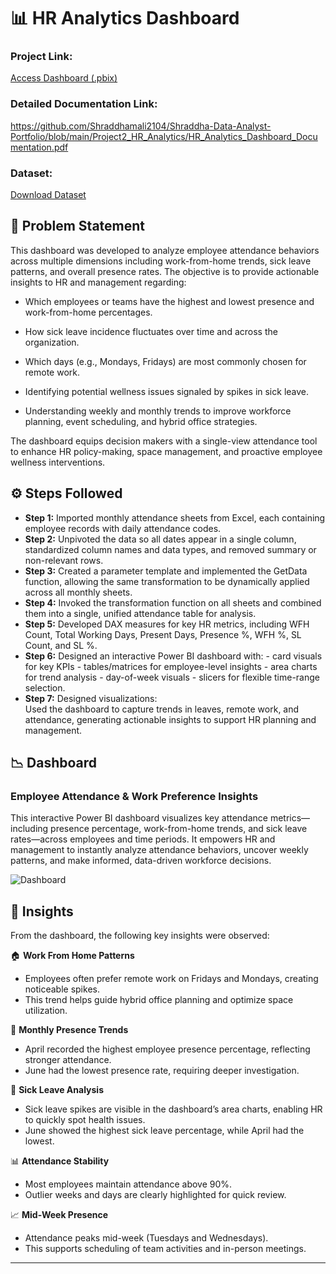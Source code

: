 
# 📊 HR Analytics Dashboard  
 
### Project Link:
[Access Dashboard (.pbix)](https://github.com/Shraddhamali2104/Shraddha-Data-Analyst-Portfolio/blob/main/Project2_HR_Analytics/HR%20Analytics%20.pbix)

### Detailed Documentation Link: 
https://github.com/Shraddhamali2104/Shraddha-Data-Analyst-Portfolio/blob/main/Project2_HR_Analytics/HR_Analytics_Dashboard_Documentation.pdf

### Dataset:
[Download Dataset](https://github.com/Shraddhamali2104/Shraddha-Data-Analyst-Portfolio/blob/main/Project2_HR_Analytics/Attendance%20Sheet%202022-2023_Masked.xlsx)

## 📝 Problem Statement 
This dashboard was developed to analyze employee attendance behaviors across multiple dimensions including work-from-home trends, sick leave patterns, and overall presence rates.
The objective is to provide actionable insights to HR and management regarding:

- Which employees or teams have the highest and lowest presence and work-from-home percentages.

- How sick leave incidence fluctuates over time and across the organization.

- Which days (e.g., Mondays, Fridays) are most commonly chosen for remote work.

- Identifying potential wellness issues signaled by spikes in sick leave.

- Understanding weekly and monthly trends to improve workforce planning, event scheduling, and hybrid office strategies.

The dashboard equips decision makers with a single-view attendance tool to enhance HR policy-making, space management, and proactive employee wellness interventions.




## ⚙️ Steps Followed  

- **Step 1:** Imported monthly attendance sheets from Excel, each containing employee records with daily attendance codes.
- **Step 2:**  Unpivoted the data so all dates appear in a single column, standardized column names and data types, and removed summary or non-relevant rows. 
- **Step 3:**  Created a parameter template and implemented the GetData function, allowing the same transformation to be dynamically applied across all monthly sheets. 
- **Step 4:**  Invoked the transformation function on all sheets and combined them into a single, unified attendance table for analysis. 
- **Step 5:**  Developed DAX measures for key HR metrics, including WFH Count, Total Working Days, Present Days, Presence %, WFH %, SL Count, and SL %. 
- **Step 6:**  Designed an interactive Power BI dashboard with:
      -  card visuals for key KPIs
      -  tables/matrices for employee-level insights
      -  area charts for trend analysis
      -  day-of-week visuals
      -  slicers for flexible time-range selection.  
- **Step 7:**  Designed visualizations:  
  Used the dashboard to capture trends in leaves, remote work, and attendance, generating actionable insights to support HR planning and management.



## 📉 Dashboard  

### Employee Attendance & Work Preference Insights 

This interactive Power BI dashboard visualizes key attendance metrics—including presence percentage, work-from-home trends, and sick leave rates—across employees and time periods. It empowers HR and management to instantly analyze attendance behaviors, uncover weekly patterns, and make informed, data-driven workforce decisions.

![Dashboard](https://github.com/user-attachments/assets/13ccc5df-549e-4844-b54b-57f46503d41d)


## 🔎 Insights  
From the dashboard, the following key insights were observed:  

🏠 **Work From Home Patterns**  
- Employees often prefer remote work on Fridays and Mondays, creating noticeable spikes.  
- This trend helps guide hybrid office planning and optimize space utilization.  

📅 **Monthly Presence Trends**  
- April recorded the highest employee presence percentage, reflecting stronger attendance.  
- June had the lowest presence rate, requiring deeper investigation.  

🤒 **Sick Leave Analysis**  
- Sick leave spikes are visible in the dashboard’s area charts, enabling HR to quickly spot health issues.  
- June showed the highest sick leave percentage, while April had the lowest.  

📊 **Attendance Stability**  
- Most employees maintain attendance above 90%.  
- Outlier weeks and days are clearly highlighted for quick review.  

📈 **Mid-Week Presence**  
- Attendance peaks mid-week (Tuesdays and Wednesdays).  
- This supports scheduling of team activities and in-person meetings.  
---

